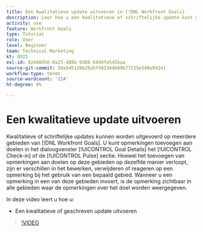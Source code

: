 ```yaml
---
title: Een kwalitatieve update uitvoeren in [!DNL Workfront Goals]
description: Leer hoe u een kwalitatieve of schriftelijke update kunt maken in [!DNL-doelen].
activity: use
feature: Workfront Goals
type: Tutorial
role: User
level: Beginner
team: Technical Marketing
kt: 8925
exl-id: 92d40d56-0a25-488b-9308-64ddfe545baa
source-git-commit: 58a545120b29a5f492344b89b77235e548e94241
workflow-type: tm+mt
source-wordcount: '114'
ht-degree: 0%

---
```


# Een kwalitatieve update uitvoeren

Kwalitatieve of schriftelijke updates kunnen worden uitgevoerd op meerdere gebieden van [!DNL Workfront Goals]. U kunt opmerkingen toevoegen aan doelen in het dialoogvenster [!UICONTROL Goal Details] het [!UICONTROL Check-in] of de [!UICONTROL Pulse] sectie. Hoewel het toevoegen van opmerkingen aan doelen op deze gebieden op dezelfde manier verloopt, zijn er verschillen in het bewerken, verwijderen of reageren op een opmerking bij het gebruik van een bepaald gebied. Wanneer u een opmerking in een van deze gebieden invoert, is de opmerking zichtbaar in alle gebieden waar de opmerkingen over het doel worden weergegeven.

In deze video leert u hoe u:

* Een kwalitatieve of geschreven update uitvoeren

>[!VIDEO](https://video.tv.adobe.com/v/335197/?quality=12)
